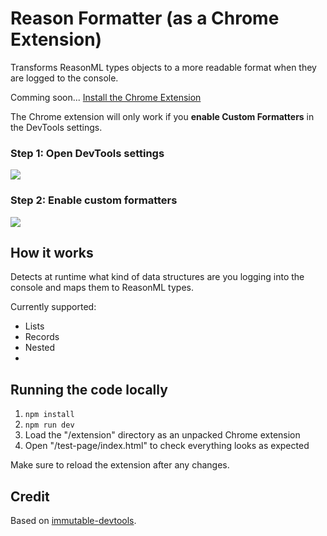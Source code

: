# Reason Formatter (as a Chrome Extension)

Transforms ReasonML types objects to a more readable format when they are logged to the console.

Comming soon... [Install the Chrome Extension](https://chrome.google.com/webstore/detail/immutablejs-object-format/hgldghadipiblonfkkicmgcbbijnpeog)

The Chrome extension will only work if you **enable Custom Formatters** in the DevTools settings.

### Step 1: Open DevTools settings

![](https://user-images.githubusercontent.com/1303660/36625688-48c2160e-195f-11e8-9a5f-ba9ea8553b06.png)

### Step 2: Enable custom formatters

![](https://cloud.githubusercontent.com/assets/1303660/18231278/a271ede6-72ad-11e6-8623-367f3e8eb686.png)

## How it works

Detects at runtime what kind of data structures are you logging into the console and maps them to ReasonML types.

Currently supported:
- Lists
- Records
- Nested
-

## Running the code locally

1. `npm install`
2. `npm run dev`
3. Load the "/extension" directory as an unpacked Chrome extension
4. Open "/test-page/index.html" to check everything looks as expected

Make sure to reload the extension after any changes.

## Credit

Based on [immutable-devtools](https://github.com/andrewdavey/immutable-devtools).
